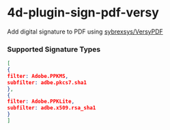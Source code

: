 # 4d-plugin-sign-pdf-versy
Add digital signature to PDF using [sybrexsys/VersyPDF](https://github.com/sybrexsys/VersyPDF)

### Supported Signature Types

```json
[
{
filter: Adobe.PPKMS,
subfilter: adbe.pkcs7.sha1
},
{
filter: Adobe.PPKLite,
subfilter: adbe.x509.rsa_sha1
}
]
```
